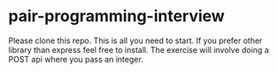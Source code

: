 # pair-programming-interview

Please clone this repo. 
This is all you need to start. 
If you prefer other library than express feel free to install.
The exercise will involve doing a POST api where you pass an integer.
